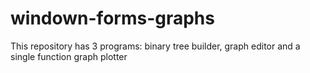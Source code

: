 # windown-forms-graphs
This repository has 3 programs: binary tree builder, graph editor and a single function graph plotter
